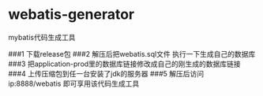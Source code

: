 # webatis-generator
mybatis代码生成工具

###1 下载release包
###2 解压后把webatis.sql文件 执行一下生成自己的数据库
###3 把application-prod里的数据库链接修改成自己的刚生成的数据库链接
###4 上传压缩包到任一台安装了jdk的服务器
###5 解压后访问 ip:8888/webatis 即可享用该代码生成工具
